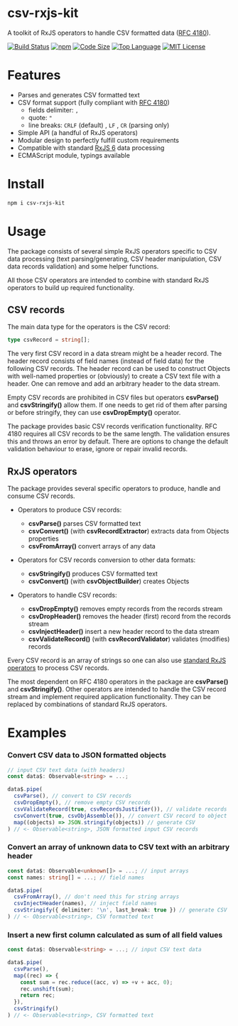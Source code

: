 # csv-rxjs-kit

A toolkit of RxJS operators to handle CSV formatted data ([RFC 4180](https://tools.ietf.org/html/rfc4180)).

[![Build Status](https://travis-ci.com/Gadicuz/csv-rxjs-kit.svg?branch=master)](https://travis-ci.com/Gadicuz/csv-rxjs-kit)
[![npm](https://img.shields.io/npm/v/csv-rxjs-kit)](https://www.npmjs.com/package/csv-rxjs-kit)
[![Code Size](https://img.shields.io/github/languages/code-size/gadicuz/csv-rxjs-kit)](https://github.com/gadicuz/csv-rxjs-kit)
[![Top Language](https://img.shields.io/github/languages/top/gadicuz/csv-rxjs-kit)](https://github.com/gadicuz/csv-rxjs-kit)
[![MIT License](https://img.shields.io/github/license/gadicuz/csv-rxjs-kit)](https://github.com/Gadicuz/csv-rxjs-kit/blob/master/LICENSE)


# Features

* Parses and generates CSV formatted text
* CSV format support (fully compliant with [RFC 4180](https://tools.ietf.org/html/rfc4180))
  * fields delimiter: <code>,</code>
  * quote: <code>"</code>
  * line breaks:  <code>CRLF</code> (default) , <code>LF</code> , <code>CR</code> (parsing only)
* Simple API (a handful of RxJS operators)
* Modular design to perfectly fulfill custom requirements
* Compatible with standard [RxJS 6](https://github.com/ReactiveX/rxjs/tree/6.x) data processing
* ECMAScript module, typings available


# Install

```bash
npm i csv-rxjs-kit
```

# Usage

The package consists of several simple RxJS operators specific to CSV data processing (text parsing/generating, CSV header manipulation, CSV data records validation) and some helper functions.

All those CSV operators are intended to combine with standard RxJS operators to build up required functionality.

## CSV records

The main data type for the operators is the CSV record:
```typescript
type csvRecord = string[];
```

The very first CSV record in a data stream might be a header record. The header record consists of field names (instead of field data) for the following CSV records. The header record can be used to construct Objects with well-named properties or (obviously) to create a CSV text file with a header. One can remove and add an arbitrary header to the data stream.

Empty CSV records are prohibited in CSV files but operators __csvParse()__ and __csvStringify()__ allow them. If one needs to get rid of them after parsing or before stringify, they can use __csvDropEmpty()__ operator.

The package provides basic CSV records verification functionality. RFC 4180 requires all CSV records to be the same length. The validation ensures this and throws an error by default. There are options to change the default validation behaviour to erase, ignore or repair invalid records.


## RxJS operators

The package provides several specific operators to produce, handle and consume CSV records.

* Operators to produce CSV records:
  * __csvParse()__ parses CSV formatted text
  * __csvConvert()__ (with __csvRecordExtractor__) extracts data from Objects properties
  * __csvFromArray()__ convert arrays of any data

* Operators for CSV records conversion to other data formats:
  * __csvStringify()__ produces CSV formatted text
  * __csvConvert()__ (with __csvObjectBuilder__) creates Objects

* Operators to handle CSV records:
  * __csvDropEmpty()__ removes empty records from the records stream
  * __csvDropHeader()__ removes the header (first) record from the records stream
  * __csvInjectHeader()__ insert a new header record to the data stream
  * __csvValidateRecord()__ (with __csvRecordValidator__) validates (modifies) records

Every CSV record is an array of strings so one can also use [standard RxJS operators](https://rxjs-dev.firebaseapp.com/operator-decision-tree) to process CSV records.

The most dependent on RFC 4180 operators in the package are __csvParse()__ and __csvStringify()__. Other operators are intended to handle the CSV record stream and implement required application functionality. They can be replaced by combinations of standard RxJS operators.

# Examples

### Convert CSV data to JSON formatted objects

```typescript
// input CSV text data (with headers)
const data$: Observable<string> = ...; 

data$.pipe(
  csvParse(), // convert to CSV records 
  csvDropEmpty(), // remove empty CSV records 
  csvValidateRecord(true, csvRecordsJustifier()), // validate records
  csvConvert(true, csvObjAssemble()), // convert CSV record to object
  map((objects) => JSON.stringify(objects)) // generate CSV
) // <- Observable<string>, JSON formatted input CSV records
```

### Convert an array of unknown data to CSV text with an arbitrary header

```typescript
const data$: Observable<unknown[]> = ...; // input arrays
const names: string[] = ...; // field names

data$.pipe(
  csvFromArray(), // don't need this for string arrays
  csvInjectHeader(names), // inject field names
  csvStringify({ delimiter: '\n', last_break: true }) // generate CSV
) // <- Observable<string>, CSV formatted text
```

### Insert a new first column calculated as sum of all field values

```typescript
const data$: Observable<string> = ...; // input CSV text data

data$.pipe(
  csvParse(),
  map((rec) => {
    const sum = rec.reduce((acc, v) => +v + acc, 0);
    rec.unshift(sum);
    return rec;
  }),
  csvStringify()
) // <- Observable<string>, CSV formatted text
```
